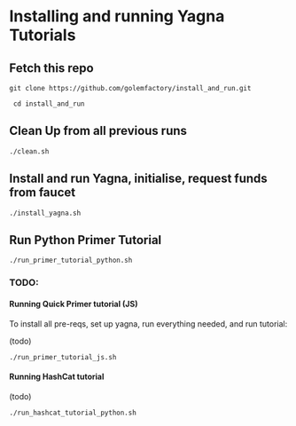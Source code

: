 # Installing and running Yagna Tutorials


## Fetch this repo

```git clone https://github.com/golemfactory/install_and_run.git```

``` cd install_and_run```


## Clean Up from all previous runs
```./clean.sh```

## Install and run Yagna, initialise, request funds from faucet
```./install_yagna.sh```

## Run Python Primer Tutorial
```./run_primer_tutorial_python.sh```






### TODO:

#### Running Quick Primer tutorial (JS)

To install all pre-reqs, set up yagna, run everything needed, and run tutorial:

(todo)

```./run_primer_tutorial_js.sh```


#### Running HashCat tutorial

(todo)

```./run_hashcat_tutorial_python.sh```

